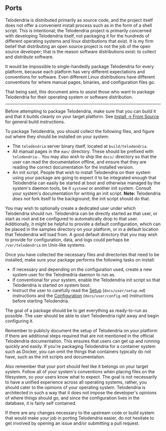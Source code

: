 ## Ports

Telodendria is distributed primarily as source code, and the project
itself does not offer a convenient install process such as in the form
of a shell script. This is intentional; the Telodendria project is
primarily concerned with developing Telodendria itself, not packaging
it for the hundreds of different operating systems and linux
distributions that exist. It is my firm belief that distributing an
open source project is not the job of the open source developer; that
is the reason software distributions exist: to collect and
*distribute* software.

It would be impossible to single-handedly package Telodendria for
every platform, because each platform has very different expectations
and conventions for software. Even different Linux distributions have
different conventions for where manual pages, binaries, and
configuration files go.

That being said, this document aims to assist those who want to
package Telodendria for their operating system or software
distribution.

---

Before attempting to package Telodendria, make sure that you can build
it and that it builds cleanly on your target platform. See
[Install &rightarrow; From Source](../user/install.md#from-source)
for general build instructions.

To package Telodendria, you should collect the following files, and
figure out where they should be installed on your system:

- The `telodendria` server binary itself, located at
`build/telodendria`.
- All manual pages in the `man/` directory. These should be prefixed
with `telodendria-`. You may also wish to ship the `docs/` directory
so that the user can read the documentation offline, and ensure that
they are reading the correct documentation for the installed version.
- An init script. People that wish to install Telodendria on their
system using your package are going to expect it to be integrated
enough that Telodendria can easily be started at boot and otherwise
managed by the system's daemon tools, be it `systemd` or another
init system. Consult your system's documentation for writing an init
script. **Note:** Telodendria *does not* fork itself to the background;
the init script should do that.

You may wish to optionally create a dedicated user under which
Telodendria should run. Telodendria can be directly started as that
user, or start as root and be configured to automatically drop to that
user. Additionally, it might be helpful to provide a default
configuration, which can be placed in the samples directory on your
platform, or in a default location that Telodendria will load from.
A good default directory that you may wish to provide for configuration,
data, and logs could perhaps be `/var/telodendria` on Unix-like systems.

Once you have collected the necessary files and directories that need
to be installed, make sure your package performs the following tasks
on install:

- If necessary and depending on the configuration used, create a new
system user for the Telodnedria daemon to run as.
- If conventional for your system, enable the Telodendria init script
so that Telodendria is started on system boot.
- Instruct the user to carefully read the [Setup](../user/setup.md)
(`docs/user/setup.md`) instructions and the
[Configuration](../user/config.md) (`docs/user/config.md`) instructions
before starting Telodendria.

The goal of a package should be to get everything as ready-to-run as
possible. The user should be able to start Telodendria right away and
begin configuring it.

Remember to publicly document the setup of Telodendria on your platform
if there are additional steps required that are not mentioned in the
official Telodendria documentation. This ensures that users can get
up and running quickly and easily. If you're packaging Telodendria
for a container system such as Docker, you can omit the things that
containers typically do not have, such as the init scripts and
documentation.

Also remember that your port should feel like it belongs on your target
system. Follow all of your system's conventions when placing files
on the filesystem, so your users know what to expect. The goal is not
necessarily to have a unified experience across all operating systems,
rather, you should cater to the opinions of your operating system.
Telodendria is architected in such a way that it does not impose the
developer's opinions of where things should go, and since the
configuration lives in the database, it is fairly self contained.

If there are any changes necessary to the upstream code or build
system that would make your job in porting Telodendria easier, do not
hesitate to get involved by opening an issue and/or submitting a pull
request.

